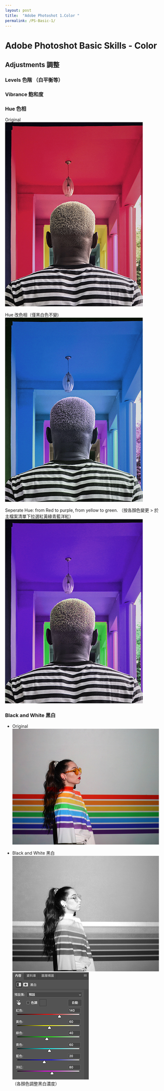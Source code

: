 ```yaml
---
layout: post
title:  "Adobe Photoshot 1.Color "
permalink: /PS-Basic-1/
---
```


# Adobe Photoshot Basic Skills - Color


## Adjustments 調整
### Levels 色階 （白平衡等）  

### Vibrance 飽和度  

### Hue 色相  
Original  
![G01](/assets/Hue.jpg)    

Hue 改色相（僅黑白色不變)  
![G02](/assets/Hue1.jpg)  

Seperate Hue: from Red to purple, from yellow to green.  （按各顏色變更 > 於主檔案清單下拉選紅黃綠青藍洋紅） 
![G03](/assets/Hue2.jpg)  


### Black and White 黑白 
*  Original  
![G04](/assets/Bw.jpg)  

*  Black and White 黑白  
![G04](/assets/Bw01.jpg)
![G04](/assets/Bw02.jpg)  
（各顏色調整黑白濃度）  

